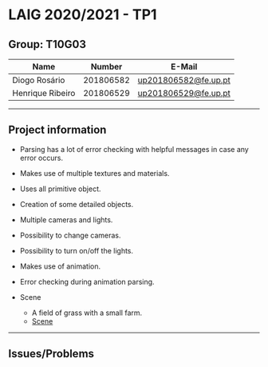 # LAIG 2020/2021 - TP1

## Group: T10G03

| Name             | Number    | E-Mail             |
| ---------------- | --------- | ------------------ |
| Diogo Rosário    | 201806582 | up201806582@fe.up.pt |
| Henrique Ribeiro | 201806529 | up201806529@fe.up.pt |

----
## Project information

- Parsing has a lot of error checking with helpful messages in case any error occurs.
- Makes use of multiple textures and materials.
- Uses all primitive object.
- Creation of some detailed objects.
- Multiple cameras and lights.
- Possibility to change cameras.
- Possibility to turn on/off the lights.
- Makes use of animation.
- Error checking during animation parsing.


- Scene
  - A field of grass with a small farm.
  - [Scene](./scenes/LAIG_TP1_XML_T3_G10_v01.xml)
----
## Issues/Problems
